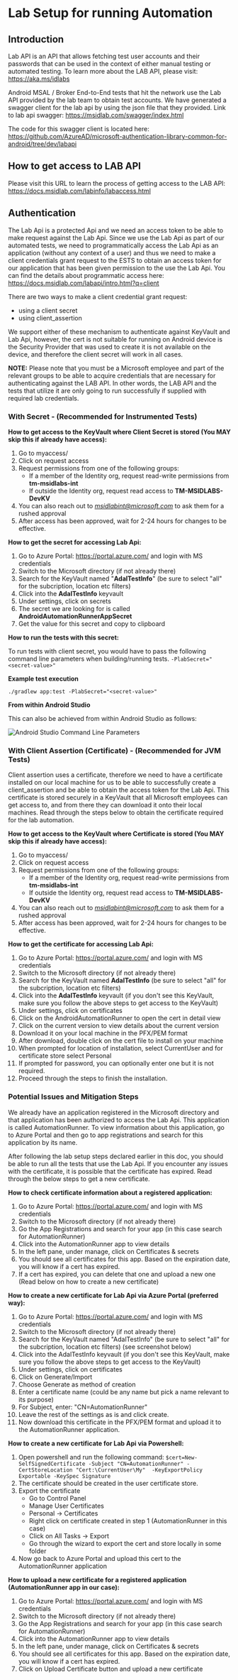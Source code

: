 # Lab Setup for running Automation

## Introduction

Lab API is an API that allows fetching test user accounts and their passwords that can be used in the context of either manual testing or automated testing. To learn more about the LAB API, please visit: https://aka.ms/idlabs

Android MSAL / Broker End-to-End tests that hit the network use the Lab API provided by the lab team to obtain test accounts. We have generated a swagger client for the lab api by using the json file that they provided. Link to lab api swagger: https://msidlab.com/swagger/index.html

The code for this swagger client is located here: https://github.com/AzureAD/microsoft-authentication-library-common-for-android/tree/dev/labapi

## How to get access to LAB API

Please visit this URL to learn the process of getting access to the LAB API: https://docs.msidlab.com/labinfo/labaccess.html

## Authentication

The Lab Api is a protected Api and we need an access token to be able to make request against the Lab Api. Since we use the Lab Api as part of our automated tests, we need to programmatically access the Lab Api as an application (without any context of a user) and thus we need to make a client credentials grant request to the ESTS to obtain an access token for our application that has been given permission to the use the Lab Api. You can find the details about programmatic access here: https://docs.msidlab.com/labapi/intro.html?q=client

There are two ways to make a client credential grant request: 

- using a client secret
- using client_assertion

We support either of these mechanism to authenticate against KeyVault and Lab Api, however, the cert is not suitable for running on Android device is the Security Provider that was used to create it is not available on the device, and therefore the client secret will work in all cases.

**NOTE:** Please note that you must be a Microsoft employee and part of the relevant groups to be able to acquire credentials that are necessary for authenticating against the LAB API. In other words, the LAB API and the tests that utilize it are only going to run successfully if supplied with required lab credentials.

### With Secret - (Recommended for Instrumented Tests)

**How to get access to the KeyVault where Client Secret is stored (You MAY skip this if already have access):**

1. Go to myaccess/
2. Click on request access
3. Request permissions from one of the following groups:
    - If a member of the Identity org, request read-write permissions from **tm-msidlabs-int**
    - If outside the Identity org, request read access to **TM-MSIDLABS-DevKV**
5. You can also reach out to *msidlabint@microsoft.com* to ask them for a rushed approval
6. After access has been approved, wait for 2-24 hours for changes to be effective.

**How to get the secret for accessing Lab Api:**

1. Go to Azure Portal: https://portal.azure.com/ and login with MS credentials
2. Switch to the Microsoft directory (if not already there)
3. Search for the KeyVault named "**AdalTestInfo**" (be sure to select "all" for the subcription, location etc filters) 
4. Click into the **AdalTestInfo** keyvault
5. Under settings, click on secrets
6. The secret we are looking for is called **AndroidAutomationRunnerAppSecret**
7. Get the value for this secret and copy to clipboard

**How to run the tests with this secret:**

To run tests with client secret, you would have to pass the following command line parameters when building/running tests.
`-PlabSecret="<secret-value>"`

**Example test execution**

`./gradlew app:test -PlabSecret="<secret-value>"`

**From within Android Studio**

This can also be achieved from within Android Studio as follows:

![Android Studio Command Line Parameters](android_studio_cmd_params.png "Android Studio Command Line Parameters")

### With Client Assertion (Certificate) - (Recommended for JVM Tests)

Client assertion uses a certificate, therefore we need to have a certificate installed on our local machine for us to be able to successfully create a client_assertion and be able to obtain the access token for the Lab Api. This certificate is stored securely in a KeyVault that all Microsoft employees can get access to, and from there they can download it onto their local machines. Read through the steps below to obtain the certificate required for the lab automation.

**How to get access to the KeyVault where Certificate is stored (You MAY skip this if already have access):**

1. Go to myaccess/
2. Click on request access
3. Request permissions from one of the following groups:
    - If a member of the Identity org, request read-write permissions from **tm-msidlabs-int**
    - If outside the Identity org, request read access to **TM-MSIDLABS-DevKV**
5. You can also reach out to *msidlabint@microsoft.com* to ask them for a rushed approval
6. After access has been approved, wait for 2-24 hours for changes to be effective.

**How to get the certificate for accessing Lab Api:**

1. Go to Azure Portal: https://portal.azure.com/ and login with MS credentials
2. Switch to the Microsoft directory (if not already there)
3. Search for the KeyVault named **AdalTestInfo** (be sure to select "all" for the subcription, location etc filters)
4. Click into the **AdalTestInfo** keyvault (if you don't see this KeyVault, make sure you follow the above steps to get access to the KeyVault)
5. Under settings, click on certificates
6. Click on the AndroidAutomationRunner to open the cert in detail view
7. Click on the current version to view details about the current version
8. Download it on your local machine in the PFX/PEM format
9. After download, double click on the cert file to install on your machine
10. When prompted for location of installation, select CurrentUser and for certificate store select Personal
11. If prompted for password, you can optionally enter one but it is not required. 
12. Proceed through the steps to finish the installation.

### Potential Issues and Mitigation Steps

We already have an application registered in the Microsoft directory and that application has been authorized to access the Lab Api. This application is called AutomationRunner. To view information about this application, go to Azure Portal and then go to app registrations and search for this application by its name.  

After following the lab setup steps declared earlier in this doc, you should be able to run all the tests that use the Lab Api. If you encounter any issues with the certificate, it is possible that the certificate has expired. Read through the below steps to get a new certificate.

**How to check certificate information about a registered application:**
1. Go to Azure Portal: https://portal.azure.com/ and login with MS credentials
2. Switch to the Microsoft directory (if not already there)
3. Go the App Registrations and search for your app (in this case search for AutomationRunner)
4. Click into the AutomationRunner app to view details
5. In the left pane, under manage, click on Certificates & secrets
6. You should see all certificates for this app. Based on the expiration date, you will know if a cert has expired.
7. If a cert has expired, you can delete that one and upload a new one (Read below on how to create a new certificate)

**How to create a new certificate for Lab Api via Azure Portal (preferred way):**
1. Go to Azure Portal: https://portal.azure.com/ and login with MS credentials
2. Switch to the Microsoft directory (if not already there)
3. Search for the KeyVault named "AdalTestInfo" (be sure to select "all" for the subcription, location etc filters) (see screenshot below)
4. Click into the AdalTestInfo keyvault (if you don't see this KeyVault, make sure you follow the above steps to get access to the KeyVault)
5. Under settings, click on certificates
6. Click on Generate/Import
7. Choose Generate as method of creation
8. Enter a certificate name (could be any name but pick a name relevant to its purpose)
9. For Subject, enter: "CN=AutomationRunner"
10. Leave the rest of the settings as is and click create.
11. Now download this certificate in the PFX/PEM format and upload it to the AutomationRunner application. 

**How to create a new certificate for Lab Api via Powershell:**

1. Open powershell and run the following command:
    `$cert=New-SelfSignedCertificate -Subject "CN=AutomationRunner" -CertStoreLocation "Cert:\CurrentUser\My"  -KeyExportPolicy Exportable -KeySpec Signature`
2. The certificate should be created in the user certificate store. 
3. Export the certificate
    - Go to Control Panel
    - Manage User Certificates
    - Personal -> Certificates
    - Right click on certificate created in step 1 (AutomationRunner in this case)
    - Click on All Tasks -> Export
    - Go through the wizard to export the cert and store locally in some folder
4. Now go back to Azure Portal and upload this cert to the AutomationRunner application

**How to upload a new certificate for a registered application (AutomationRunner app in our case):**
1. Go to Azure Portal: https://portal.azure.com/ and login with MS credentials
2. Switch to the Microsoft directory (if not already there)
3. Go the App Registrations and search for your app (in this case search for AutomationRunner)
4. Click into the AutomationRunner app to view details
5. In the left pane, under manage, click on Certificates & secrets
6. You should see all certificates for this app. Based on the expiration date, you will know if a cert has expired.
7. Click on Upload Certificate button and upload a new certificate

